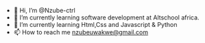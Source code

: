 - 👋 Hi, I’m @Nzube-ctrl
- 👀 I’m currently learning software development at Altschool africa.
- 🌱 I’m currently learning Html,Css and Javascript & Python
- 📫 How to reach me nzubeuwakwe@gmail.com

<!---
Nzube-ctrl/Nzube-ctrl is a ✨ special ✨ repository because its `README.md` (this file) appears on your GitHub profile.
You can click the Preview link to take a look at your changes.
--->
